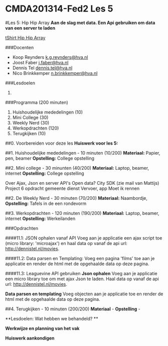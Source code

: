 CMDA201314-Fed2 Les 5
=====================

#Les 5: Hip Hip Array
**Aan de slag met data. Een Api gebruiken om data van een server te laden**

[tShirt Hip Hip Array](https://www.neatoshop.com/product/Hip-Hip-Array)


###Docenten
* Koop Reynders k.g.reynders@hva.nl   
* Joost Faber j.faber@hva.nl  
* Dennis Tel dennis.tel@hva.nl   
* Nico Brinkkemper n.brinkkemper@hva.nl  

###Lesdoelen

1. 



###Programma (200 minuten)
1. Huishoudelijke mededelingen (10)
2. Mini College (30) 
3. Weekly Nerd (30)
3. Werkopdrachten (120)
4. Terugkijken (10) 


##0. Voorbereiden voor deze les
**Huiswerk voor les 5:**



##1. Huishoudelijke mededelingen - 10 minuten (10/200)
**Materiaal:** Papier, pen, beamer 
**Opstelling:** College opstelling


##2. Mini college - 30 minunten (40/200)
**Materiaal:** Laptop, beamer, internet
**Opstelling:** College opstelling

Over Ajax, Json en server API's
Open data? City SDK (zie mail van Mattijs)
Project 6 opdracht gemeente dienst Vervoer, app Moet ik rennen




##2. De Weekly Nerd - 30 minuten (70/200)
**Materiaal:** Naambordje, 
**Opstelling:** Tafels in de een rondevorm




##3. Werkopdrachten - 120 minuten (190/200)
**Materiaal:** Laptop, beamer, internet
**Opstelling:** Werkeilanden


###Opdrachten

####11.1: JSON ophalen vanaf API 
Voeg aan je applicatie een ajax script toe (micro library: 'microajax') en haal data op vanaf de api url: http://dennistel.nl/movies. 

####11.2: Data parsen en Templating:
Voeg een pagina 'films' toe aan je applicatie en render de html met de opgehaalde data op deze pagina.


####11.3: Leaguevine API gebruiken
**Json ophalen**
Voeg aan je applicatie een micro library toe om met ajax Json te laden. Haal data op vanaf de api url: http://dennistel.nl/movies. 

**Data parsen en templating**
Voeg objecten aan je applicatie toe en render de html met de opgehaalde data op deze pagina.




##4. Terugkijken - 10 minuten (200/200)
**Materiaal** - 
**Opstelling** -  

**Lesdoelen: Wat hebben we behandeld? **

**Werkwijze en planning van het vak**

**Huiswerk aankondigen**



